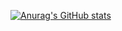 [![Anurag's GitHub stats](https://github-readme-stats.vercel.app/api?username=cxsunflower)](https://github.com/anuraghazra/github-readme-stats)
